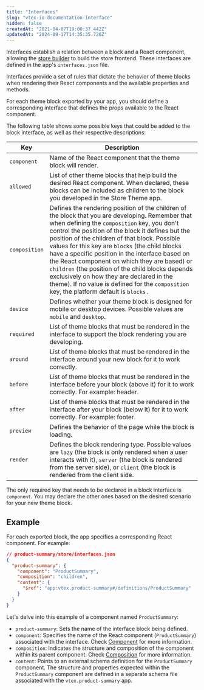 ```yaml
---
title: "Interfaces"
slug: "vtex-io-documentation-interface"
hidden: false
createdAt: "2021-04-07T19:00:37.442Z"
updatedAt: "2024-09-17T14:35:35.726Z"
---
```


Interfaces establish a relation between a block and a React component, allowing the [store builder](https://developers.vtex.com/docs/guides/vtex-io-documentation-store-builder) to build the store frontend. These interfaces are defined in the app's `interfaces.json` file.

Interfaces provide a set of rules that dictate the behavior of theme blocks when rendering their React components and the available properties and methods.

For each theme block exported by your app, you should define a corresponding interface that defines the props available to the React component.

The following table shows some possible keys that could be added to the block interface, as well as their respective descriptions:

| Key           | Description                                                                                                                                                                                                                                                                                                                                                                                                                                                                                                                                                                                                                                  |
| ------------- | -------------------------------------------------------------------------------------------------------------------------------------------------------------------------------------------------------------------------------------------------------------------------------------------------------------------------------------------------------------------------------------------------------------------------------------------------------------------------------------------------------------------------------------------------------------------------------------------------------------------------------------------- |
| `component`   | Name of the React component that the theme block will render.|
| `allowed` | List of other theme blocks that help build the desired React component. When declared, these blocks can be included as children to the block you developed in the Store Theme app.|
| `composition` | Defines the rendering position of the children of the block that you are developing. Remember that when defining the `composition` key, you don't control the position of the block it defines but the position of the children of that block. Possible values for this key are `blocks` (the child blocks have a specific position in the interface based on the React component on which they are based) or `children` (the position of the child blocks depends exclusively on how they are declared in the theme). If no value is defined for the `composition` key, the platform default is `blocks.` |
| `device`      | Defines whether your theme block is designed for mobile or desktop devices. Possible values are `mobile` and `desktop`.                                                                                                                                                                                                                                                                                                                                                                                                                                                         |
| `required`    | List of theme blocks that must be rendered in the interface to support the block rendering you are developing.                                                                                                                                                                                                                                                                                                                                                                                                                                                                                                                               |
| `around`      | List of theme blocks that must be rendered in the interface around your new block for it to work correctly.                                                                                                                                                                                                                                                                                                                                                                                                                                                                                                                                  |
| `before`      | List of theme blocks that must be rendered in the interface before your block (above it) for it to work correctly. For example: header.                                                                                                                                                                                                                                                                                                                                                                                                                                                                                                      |
| `after`       | List of theme blocks that must be rendered in the interface after your block (below it) for it to work correctly. For example: footer.                                                                                                                                                                                                                                                                                                                                                                                                                                                                                                       |
| `preview`     | Defines the behavior of the page while the block is loading.                                                                                                                                                                                                                                                                                                                                                                                                                                                                                                                                                                                 |
| `render`      | Defines the block rendering type. Possible values are `lazy` (the block is only rendered when a user interacts with it), `server` (the block is rendered from the server side), or `client` (the block is rendered from the client side.                                                                                                                                                                                                                                                                                                                                                                                    |

The only required key that needs to be declared in a block interface is `component`. You may declare the other ones based on the desired scenario for your new theme block.

## Example

For each exported block, the app specifies a corresponding React component. For example:

```json
// product-summary/store/interfaces.json
{
  "product-summary": {
    "component": "ProductSummary",
    "composition": "children",
    "content": {
      "$ref": "app:vtex.product-summary#/definitions/ProductSummary"
    }
  }
}
```

Let's delve into this example of a component named `ProductSummary`:

- `product-summary`: Sets the name of the interface block being defined.
- `component`: Specifies the name of the React component (`ProductSummary`) associated with the interface. Check [Component](https://developers.vtex.com/docs/guides/vtex-io-documentation-components) for more information.
- `composition`: Indicates the structure and composition of the component within its parent component. Check [Composition](https://developers.vtex.com/docs/guides/vtex-io-documentation-composition) for more information.
- `content`: Points to an external schema definition for the `ProductSummary` component. The structure and properties expected within the `ProductSummary` component are defined in a separate schema file associated with the `vtex.product-summary` app.
